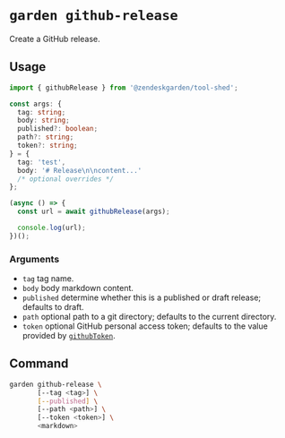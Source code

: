 # `garden github-release`

Create a GitHub release.

## Usage

```ts
import { githubRelease } from '@zendeskgarden/tool-shed';

const args: {
  tag: string;
  body: string;
  published?: boolean;
  path?: string;
  token?: string;
} = {
  tag: 'test',
  body: '# Release\n\ncontent...'
  /* optional overrides */
};

(async () => {
  const url = await githubRelease(args);

  console.log(url);
})();
```

### Arguments

- `tag` tag name.
- `body` body markdown content.
- `published` determine whether this is a published or draft release;
  defaults to draft.
- `path` optional path to a git directory; defaults to the current directory.
- `token` optional GitHub personal access token; defaults to the value
  provided by [`githubToken`](../token#readme).

## Command

```sh
garden github-release \
       [--tag <tag>] \
       [--published] \
       [--path <path>] \
       [--token <token>] \
       <markdown>
```
